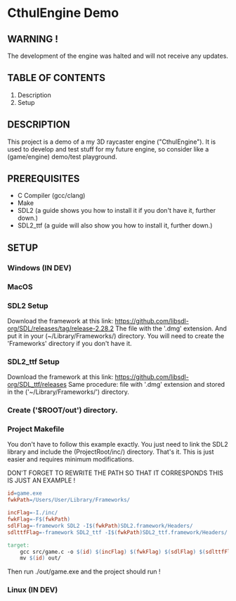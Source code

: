 # CthulEngine Demo

## WARNING !
The development of the engine was halted and will not receive any updates.

## TABLE OF CONTENTS
1. Description
2. Setup

## DESCRIPTION
This project is a demo of a my 3D raycaster engine ("CthulEngine").
It is used to develop and test stuff for my future engine, so consider like a
(game/engine) demo/test playground.

## PREREQUISITES
* C Compiler (gcc/clang)
* Make
* SDL2 (a guide shows you how to install it if you don't have it, further down.)
* SDL2_ttf (a guide will also show you how to install it, further down.)

## SETUP

### Windows (IN DEV)

### MacOS

### SDL2 Setup
Download the framework at this link:
https://github.com/libsdl-org/SDL/releases/tag/release-2.28.2
The file with the '.dmg' extension. And put it in your (~/Library/Frameworks/) directory.
You will need to create the 'Frameworks' directory if you don't have it.

### SDL2_ttf Setup
Download the framework at this link:
https://github.com/libsdl-org/SDL_ttf/releases
Same procedure: file with '.dmg' extension
and stored in the ('~/Library/Frameworks/') directory.

### Create ('$ROOT/out') directory.

### Project Makefile
You don't have to follow this example exactly.
You just need to link the SDL2 library and include the (ProjectRoot/inc/)
directory. That's it. This is just easier and requires minimum modifications.

DON'T FORGET TO REWRITE THE PATH SO THAT IT CORRESPONDS THIS IS JUST AN EXAMPLE !

~~~Makefile
id=game.exe
fwkPath=/Users/User/Library/Frameworks/

incFlag=-I./inc/
fwkFlag=-F$(fwkPath)
sdlFlag=-framework SDL2 -I$(fwkPath)SDL2.framework/Headers/
sdlttfFlag=-framework SDL2_ttf -I$(fwkPath)SDL2_ttf.framework/Headers/

target:
	gcc src/game.c -o $(id) $(incFlag) $(fwkFlag) $(sdlFlag) $(sdlttfFlag)
	mv $(id) out/
~~~

Then run ./out/game.exe and the project should run !

### Linux (IN DEV)
